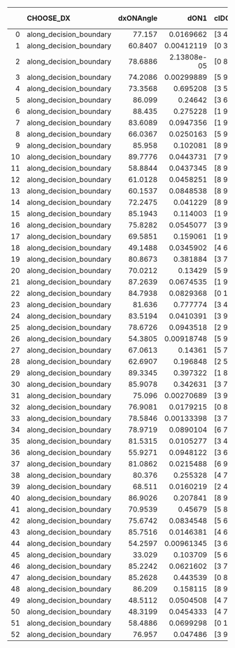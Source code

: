 |    | CHOOSE_DX               |   dxONAngle |        dON1 | cIDON1   |   dON_patch_1 |   nTON |         dON |   dxOFFAngle |       dOFF1 | cIDOFF1   |   dOFF_patch_1 |   nTOFF |        dOFF | SUCCESS   |   nExp |   dual_point_id |   subpoint_time_seconds |   total_execution_time |        logp |       dOFF/dON | Vote dOFF>dON   |
|---:|:------------------------|------------:|------------:|:---------|--------------:|-------:|------------:|-------------:|------------:|:----------|---------------:|--------:|------------:|:----------|-------:|----------------:|------------------------:|-----------------------:|------------:|---------------:|:----------------|
|  0 | along_decision_boundary |     77.157  | 0.0169662   | [3 4]    |   0.0169662   |      1 | 0.0169662   |      82.3583 | 0.381203    | [3 4]     |    0.381203    |       1 | 0.381203    | True      |      1 |               2 |                2.87459  |                5.89062 |  0          |   22.4684      | True            |
|  1 | along_decision_boundary |     60.8407 | 0.00412119  | [0 3]    |   0.00412119  |      1 | 0.00412119  |      47.2764 | 0.000175767 | [1 3]     |    0.000175767 |       1 | 0.000175767 | False     |      2 |               3 |                1.05051  |                6.94913 | -0.5        |    0.0426494   | False           |
|  2 | along_decision_boundary |     78.6886 | 2.13808e-05 | [0 8]    |   2.13808e-05 |      1 | 2.13808e-05 |      84.021  | 0.140726    | [1 8]     |    0.140726    |       1 | 0.140726    | True      |      3 |              10 |                2.50932  |               18.2593  | -0          | 6581.91        | True            |
|  3 | along_decision_boundary |     74.2086 | 0.00299889  | [5 9]    |   0.00299889  |      1 | 0.00299889  |      73.4727 | 0.0457436   | [5 9]     |    0.0457436   |       1 | 0.0457436   | True      |      4 |              11 |                2.14423  |               20.4085  | -0.166667   |   15.2535      | True            |
|  4 | along_decision_boundary |     73.3568 | 0.695208    | [3 5]    |   0.695208    |      1 | 0.695208    |      63.6342 | 0.077944    | [3 5]     |    0.077944    |       1 | 0.077944    | False     |      5 |              13 |                4.62478  |               25.0818  | -0.5        |    0.112116    | False           |
|  5 | along_decision_boundary |     86.099  | 0.24642     | [3 6]    |   0.24642     |      1 | 0.24642     |      82.4068 | 0.0220207   | [3 6]     |    0.0220207   |       1 | 0.0220207   | False     |      6 |              14 |                1.34618  |               26.436   | -0.1        |    0.0893625   | False           |
|  6 | along_decision_boundary |     88.435  | 0.275228    | [1 9]    |   0.275228    |      1 | 0.275228    |      72.3545 | 7.49442e-05 | [0 9]     |    7.49442e-05 |       1 | 7.49442e-05 | False     |      7 |              15 |                1.81786  |               28.26    | -0          |    0.000272299 | False           |
|  7 | along_decision_boundary |     83.6089 | 0.0947356   | [1 9]    |   0.0947356   |      1 | 0.0947356   |      75.916  | 5.44274e-05 | [0 9]     |    5.44274e-05 |       1 | 5.44274e-05 | False     |      8 |              16 |                1.47542  |               29.7436  | -0.0714286  |    0.000574518 | False           |
|  8 | along_decision_boundary |     66.0367 | 0.0250163   | [5 9]    |   0.0250163   |      1 | 0.0250163   |      64.5941 | 0.0163106   | [5 9]     |    0.0163106   |       1 | 0.0163106   | False     |      9 |              17 |                2.29513  |               32.0447  | -0.25       |    0.651998    | False           |
|  9 | along_decision_boundary |     85.958  | 0.102081    | [8 9]    |   0.102081    |      1 | 0.102081    |      69.1076 | 0.106407    | [8 9]     |    0.106407    |       1 | 0.106407    | True      |     10 |              21 |                3.10085  |               37.2357  | -0.5        |    1.04238     | True            |
| 10 | along_decision_boundary |     89.7776 | 0.0443731   | [7 9]    |   0.0443731   |      1 | 0.0443731   |      67.4847 | 0.0268191   | [7 9]     |    0.0268191   |       1 | 0.0268191   | False     |     11 |              24 |                1.78163  |               39.1351  | -0.2        |    0.604399    | False           |
| 11 | along_decision_boundary |     58.8844 | 0.0437345   | [8 9]    |   0.0437345   |      1 | 0.0437345   |      58.1716 | 0.333014    | [8 9]     |    0.333014    |       1 | 0.333014    | True      |     12 |              26 |                3.94116  |               47.9454  | -0.409091   |    7.61444     | True            |
| 12 | along_decision_boundary |     61.0128 | 0.0458251   | [8 9]    |   0.0458251   |      1 | 0.0458251   |      60.312  | 0.32747     | [8 9]     |    0.32747     |       1 | 0.32747     | True      |     13 |              27 |                3.23724  |               51.1916  | -0.166667   |    7.14609     | True            |
| 13 | along_decision_boundary |     60.1537 | 0.0848538   | [8 9]    |   0.0848538   |      1 | 0.0848538   |      59.4363 | 0.209816    | [8 9]     |    0.209816    |       1 | 0.209816    | True      |     14 |              28 |                2.87824  |               54.08    | -0.0384615  |    2.47268     | True            |
| 14 | along_decision_boundary |     72.2475 | 0.041229    | [8 9]    |   0.041229    |      1 | 0.041229    |      70.8305 | 0.146879    | [8 9]     |    0.146879    |       1 | 0.146879    | True      |     15 |              29 |                3.04589  |               57.1301  | -0          |    3.56251     | True            |
| 15 | along_decision_boundary |     85.1943 | 0.114003    | [1 9]    |   0.114003    |      1 | 0.114003    |      81.888  | 0.0940057   | [0 9]     |    0.0940057   |       1 | 0.0940057   | False     |     16 |              31 |                2.75091  |               59.9353  | -0.0333333  |    0.824591    | False           |
| 16 | along_decision_boundary |     75.8282 | 0.0545077   | [3 9]    |   0.0545077   |      1 | 0.0545077   |      65.7277 | 0.103766    | [3 9]     |    0.103766    |       1 | 0.103766    | True      |     17 |              32 |                2.73865  |               62.6789  | -0          |    1.9037      | True            |
| 17 | along_decision_boundary |     69.5851 | 0.159061    | [1 9]    |   0.159061    |      1 | 0.159061    |      70.4776 | 1.2512e-05  | [0 9]     |    1.2512e-05  |       1 | 1.2512e-05  | False     |     18 |              33 |                1.33381  |               64.0207  | -0.0294118  |    7.86616e-05 | False           |
| 18 | along_decision_boundary |     49.1488 | 0.0345902   | [4 6]    |   0.0345902   |      1 | 0.0345902   |      62.7334 | 0.0242466   | [4 6]     |    0.0242466   |       1 | 0.0242466   | False     |     19 |              34 |                1.5701   |               65.5958  | -0          |    0.700967    | False           |
| 19 | along_decision_boundary |     80.8673 | 0.381884    | [3 7]    |   0.381884    |      1 | 0.381884    |      66.4169 | 0.197509    | [3 7]     |    0.197509    |       1 | 0.197509    | False     |     20 |              36 |                4.20884  |               72.8828  | -0.0263158  |    0.517196    | False           |
| 20 | along_decision_boundary |     70.0212 | 0.13429     | [5 9]    |   0.13429     |      1 | 0.13429     |      74.5893 | 0.652177    | [5 9]     |    0.652177    |       1 | 0.652177    | True      |     21 |              39 |                6.25027  |               79.2251  | -0.1        |    4.85648     | True            |
| 21 | along_decision_boundary |     87.2639 | 0.0674535   | [1 9]    |   0.0674535   |      1 | 0.0674535   |      80.7631 | 0.0450922   | [0 9]     |    0.0450922   |       1 | 0.0450922   | False     |     22 |              40 |                1.80462  |               81.039   | -0.0238095  |    0.668493    | False           |
| 22 | along_decision_boundary |     84.7938 | 0.0829368   | [0 1]    |   0.0829368   |      1 | 0.0829368   |      79.6022 | 0.30843     | [0 1]     |    0.30843     |       1 | 0.30843     | True      |     23 |              41 |                4.33584  |               85.3819  | -0.0909091  |    3.71886     | True            |
| 23 | along_decision_boundary |     81.636  | 0.777774    | [3 4]    |   0.777774    |      1 | 0.777774    |      81.2633 | 0.116432    | [3 4]     |    0.116432    |       1 | 0.116432    | False     |     24 |              42 |                5.1052   |               90.4992  | -0.0217391  |    0.149698    | False           |
| 24 | along_decision_boundary |     83.5194 | 0.0410391   | [3 9]    |   0.0410391   |      1 | 0.0410391   |      74.5154 | 0.0677242   | [3 9]     |    0.0677242   |       1 | 0.0677242   | True      |     25 |              43 |                1.28634  |               91.7905  | -0.0833333  |    1.65023     | True            |
| 25 | along_decision_boundary |     78.6726 | 0.0943518   | [2 9]    |   0.0943518   |      1 | 0.0943518   |      78.4517 | 0.0648965   | [2 9]     |    0.0648965   |       1 | 0.0648965   | False     |     26 |              45 |                2.81963  |               97.5719  | -0.02       |    0.687814    | False           |
| 26 | along_decision_boundary |     54.3805 | 0.00918748  | [5 9]    |   0.00918748  |      1 | 0.00918748  |      62.7733 | 0.0886895   | [5 9]     |    0.0886895   |       1 | 0.0886895   | True      |     27 |              48 |                2.77857  |              104.237   | -0.0769231  |    9.6533      | True            |
| 27 | along_decision_boundary |     67.0613 | 0.14361     | [5 7]    |   0.14361     |      1 | 0.14361     |      79.999  | 0.356805    | [5 7]     |    0.356805    |       1 | 0.356805    | True      |     28 |              49 |                3.8207   |              108.065   | -0.0185185  |    2.48454     | True            |
| 28 | along_decision_boundary |     62.6907 | 0.196848    | [2 5]    |   0.196848    |      1 | 0.196848    |      72.0824 | 0.0742016   | [2 5]     |    0.0742016   |       1 | 0.0742016   | False     |     29 |              50 |                2.56598  |              110.64    | -0          |    0.376949    | False           |
| 29 | along_decision_boundary |     89.3345 | 0.397322    | [1 8]    |   0.397322    |      1 | 0.397322    |      55.9989 | 0.000312234 | [0 8]     |    0.000312234 |       1 | 0.000312234 | False     |     30 |              51 |                2.98916  |              113.635   | -0.0172414  |    0.000785846 | False           |
| 30 | along_decision_boundary |     85.9078 | 0.342631    | [3 7]    |   0.342631    |      1 | 0.342631    |      61.4914 | 0.16396     | [3 7]     |    0.16396     |       1 | 0.16396     | False     |     31 |              52 |                4.36574  |              118.004   | -0.0666667  |    0.478534    | False           |
| 31 | along_decision_boundary |     75.096  | 0.00270689  | [3 9]    |   0.00270689  |      1 | 0.00270689  |      79.3489 | 0.277366    | [3 9]     |    0.277366    |       1 | 0.277366    | True      |     32 |              58 |                1.82655  |              124.706   | -0.145161   |  102.467       | True            |
| 32 | along_decision_boundary |     76.9081 | 0.0179215   | [0 8]    |   0.0179215   |      1 | 0.0179215   |      89.2069 | 0.0753909   | [1 8]     |    0.0753909   |       1 | 0.0753909   | True      |     33 |              60 |                1.26853  |              129.023   | -0.0625     |    4.20674     | True            |
| 33 | along_decision_boundary |     78.5846 | 0.00133398  | [3 7]    |   0.00133398  |      1 | 0.00133398  |      80.0266 | 0.0686556   | [3 7]     |    0.0686556   |       1 | 0.0686556   | True      |     34 |              61 |                1.2439   |              130.277   | -0.0151515  |   51.4669      | True            |
| 34 | along_decision_boundary |     78.9719 | 0.0890104   | [6 7]    |   0.0890104   |      1 | 0.0890104   |      73.97   | 0.0952774   | [6 7]     |    0.0952774   |       1 | 0.0952774   | True      |     35 |              63 |                2.61785  |              135.607   | -0          |    1.07041     | True            |
| 35 | along_decision_boundary |     81.5315 | 0.0105277   | [3 4]    |   0.0105277   |      1 | 0.0105277   |      80.711  | 0.339716    | [3 4]     |    0.339716    |       1 | 0.339716    | True      |     36 |              64 |                3.75509  |              139.368   | -0.0142857  |   32.2687      | True            |
| 36 | along_decision_boundary |     55.9271 | 0.0948122   | [3 6]    |   0.0948122   |      1 | 0.0948122   |      62.159  | 0.0414761   | [3 6]     |    0.0414761   |       1 | 0.0414761   | False     |     37 |              69 |                2.58083  |              142.134   | -0.0555556  |    0.437456    | False           |
| 37 | along_decision_boundary |     81.0862 | 0.0215488   | [6 9]    |   0.0215488   |      1 | 0.0215488   |      84.6254 | 0.0823034   | [6 9]     |    0.0823034   |       1 | 0.0823034   | True      |     38 |              74 |                1.9368   |              144.259   | -0.0135135  |    3.81939     | True            |
| 38 | along_decision_boundary |     80.376  | 0.255328    | [4 7]    |   0.255328    |      1 | 0.255328    |      62.3861 | 0.192892    | [4 7]     |    0.192892    |       1 | 0.192892    | False     |     39 |              80 |                5.14223  |              151.996   | -0.0526316  |    0.755465    | False           |
| 39 | along_decision_boundary |     68.511  | 0.0160219   | [2 4]    |   0.0160219   |      1 | 0.0160219   |      52.4849 | 0.0435898   | [2 4]     |    0.0435898   |       1 | 0.0435898   | True      |     40 |              82 |                1.35854  |              158.489   | -0.0128205  |    2.72065     | True            |
| 40 | along_decision_boundary |     86.9026 | 0.207841    | [8 9]    |   0.207841    |      1 | 0.207841    |      80.4468 | 0.0417978   | [8 9]     |    0.0417978   |       1 | 0.0417978   | False     |     41 |              84 |                3.20007  |              161.754   | -0.05       |    0.201104    | False           |
| 41 | along_decision_boundary |     70.9539 | 0.45679     | [5 8]    |   0.45679     |      1 | 0.45679     |      78.3246 | 0.554278    | [5 8]     |    0.554278    |       1 | 0.554278    | True      |     42 |              91 |                3.74778  |              175.62    | -0.0121951  |    1.21342     | True            |
| 42 | along_decision_boundary |     75.6742 | 0.0834548   | [5 6]    |   0.0834548   |      1 | 0.0834548   |      73.1402 | 0.0325263   | [5 6]     |    0.0325263   |       1 | 0.0325263   | False     |     43 |              92 |                1.43159  |              177.057   | -0.047619   |    0.389748    | False           |
| 43 | along_decision_boundary |     85.7516 | 0.0146381   | [4 6]    |   0.0146381   |      1 | 0.0146381   |      81.0661 | 0.0706112   | [4 6]     |    0.0706112   |       1 | 0.0706112   | True      |     44 |              93 |                1.32217  |              178.387   | -0.0116279  |    4.82378     | True            |
| 44 | along_decision_boundary |     54.2597 | 0.00961345  | [3 6]    |   0.00961345  |      1 | 0.00961345  |      87.5008 | 0.0248675   | [3 6]     |    0.0248675   |       1 | 0.0248675   | True      |     45 |              94 |                0.978081 |              179.371   | -0.0454545  |    2.58674     | True            |
| 45 | along_decision_boundary |     33.029  | 0.103709    | [5 6]    |   0.103709    |      1 | 0.103709    |      37.1731 | 0.0340769   | [5 6]     |    0.0340769   |       1 | 0.0340769   | False     |     46 |              96 |                2.23327  |              181.655   | -0.1        |    0.328583    | False           |
| 46 | along_decision_boundary |     85.2242 | 0.0621602   | [3 7]    |   0.0621602   |      1 | 0.0621602   |      63.8512 | 0.176475    | [3 7]     |    0.176475    |       1 | 0.176475    | True      |     47 |              97 |                3.16089  |              184.823   | -0.0434783  |    2.83903     | True            |
| 47 | along_decision_boundary |     85.2628 | 0.443539    | [0 8]    |   0.443539    |      1 | 0.443539    |      76.4909 | 0.0754493   | [1 8]     |    0.0754493   |       1 | 0.0754493   | False     |     48 |              98 |                3.48774  |              188.315   | -0.0957447  |    0.170107    | False           |
| 48 | along_decision_boundary |     86.209  | 0.158115    | [8 9]    |   0.158115    |      1 | 0.158115    |      74.6383 | 0.119062    | [8 9]     |    0.119062    |       1 | 0.119062    | False     |     49 |              99 |                2.66534  |              190.985   | -0.0416667  |    0.753008    | False           |
| 49 | along_decision_boundary |     48.5112 | 0.0504508   | [4 7]    |   0.0504508   |      1 | 0.0504508   |      51.3245 | 0.0265878   | [4 7]     |    0.0265878   |       1 | 0.0265878   | False     |     50 |             100 |                3.80747  |              194.8     | -0.0102041  |    0.527004    | False           |
| 50 | along_decision_boundary |     48.3199 | 0.0454333   | [4 7]    |   0.0454333   |      1 | 0.0454333   |      51.1628 | 0.0240261   | [4 7]     |    0.0240261   |       1 | 0.0240261   | False     |     51 |             101 |                3.49909  |              198.306   | -0          |    0.528822    | False           |
| 51 | along_decision_boundary |     58.4886 | 0.0699298   | [0 1]    |   0.0699298   |      1 | 0.0699298   |      62.5873 | 0.0395239   | [0 1]     |    0.0395239   |       1 | 0.0395239   | False     |     52 |             104 |                1.45437  |              199.843   | -0.00980392 |    0.565193    | False           |
| 52 | along_decision_boundary |     76.957  | 0.047486    | [3 9]    |   0.047486    |      1 | 0.047486    |      83.8354 | 0.345322    | [3 9]     |    0.345322    |       1 | 0.345322    | True      |     53 |             105 |                2.09224  |              201.943   | -0.0384615  |    7.27207     | True            |